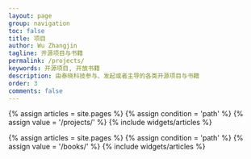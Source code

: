 ```yaml
---
layout: page
group: navigation
toc: false
title: 项目
author: Wu Zhangjin
tagline: 开源项目与书籍
permalink: /projects/
keywords: 开源项目, 开放书籍
description: 由泰晓科技参与、发起或者主导的各类开源项目与书籍
order: 3
comments: false
---
```


<section id="home">
  {% assign articles = site.pages %}
  {% assign condition = 'path' %}
  {% assign value = '/projects/' %}
  {% include widgets/articles %}

  {% assign articles = site.pages %}
  {% assign condition = 'path' %}
  {% assign value = '/books/' %}
  {% include widgets/articles %}
</section>
